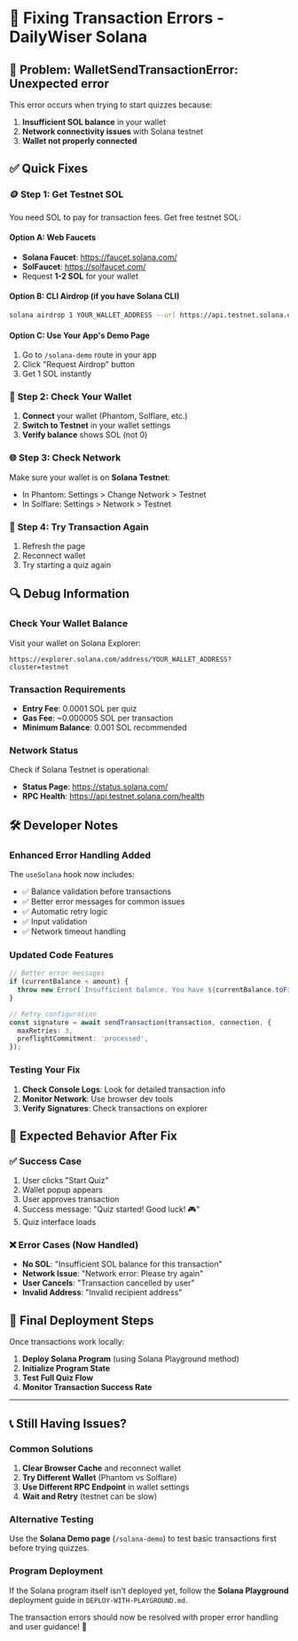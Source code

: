 # 🔧 Fixing Transaction Errors - DailyWiser Solana

## 🐛 **Problem**: WalletSendTransactionError: Unexpected error

This error occurs when trying to start quizzes because:
1. **Insufficient SOL balance** in your wallet
2. **Network connectivity issues** with Solana testnet
3. **Wallet not properly connected**

## ✅ **Quick Fixes**

### 🪙 **Step 1: Get Testnet SOL**
You need SOL to pay for transaction fees. Get free testnet SOL:

#### Option A: Web Faucets
- **Solana Faucet**: https://faucet.solana.com/
- **SolFaucet**: https://solfaucet.com/
- Request **1-2 SOL** for your wallet

#### Option B: CLI Airdrop (if you have Solana CLI)
```bash
solana airdrop 1 YOUR_WALLET_ADDRESS --url https://api.testnet.solana.com
```

#### Option C: Use Your App's Demo Page
1. Go to `/solana-demo` route in your app
2. Click "Request Airdrop" button
3. Get 1 SOL instantly

### 🔗 **Step 2: Check Your Wallet**
1. **Connect** your wallet (Phantom, Solflare, etc.)
2. **Switch to Testnet** in your wallet settings
3. **Verify balance** shows SOL (not 0)

### 🌐 **Step 3: Check Network**
Make sure your wallet is on **Solana Testnet**:
- In Phantom: Settings > Change Network > Testnet
- In Solflare: Settings > Network > Testnet

### 🔄 **Step 4: Try Transaction Again**
1. Refresh the page
2. Reconnect wallet
3. Try starting a quiz again

## 🔍 **Debug Information**

### Check Your Wallet Balance
Visit your wallet on Solana Explorer:
```
https://explorer.solana.com/address/YOUR_WALLET_ADDRESS?cluster=testnet
```

### Transaction Requirements
- **Entry Fee**: 0.0001 SOL per quiz
- **Gas Fee**: ~0.000005 SOL per transaction
- **Minimum Balance**: 0.001 SOL recommended

### Network Status
Check if Solana Testnet is operational:
- **Status Page**: https://status.solana.com/
- **RPC Health**: https://api.testnet.solana.com/health

## 🛠️ **Developer Notes**

### Enhanced Error Handling Added
The `useSolana` hook now includes:
- ✅ Balance validation before transactions
- ✅ Better error messages for common issues
- ✅ Automatic retry logic
- ✅ Input validation
- ✅ Network timeout handling

### Updated Code Features
```typescript
// Better error messages
if (currentBalance < amount) {
  throw new Error(`Insufficient balance. You have ${currentBalance.toFixed(4)} SOL, but need ${amount} SOL`);
}

// Retry configuration
const signature = await sendTransaction(transaction, connection, {
  maxRetries: 3,
  preflightCommitment: 'processed',
});
```

### Testing Your Fix
1. **Check Console Logs**: Look for detailed transaction info
2. **Monitor Network**: Use browser dev tools
3. **Verify Signatures**: Check transactions on explorer

## 🎯 **Expected Behavior After Fix**

### ✅ **Success Case**
1. User clicks "Start Quiz"
2. Wallet popup appears
3. User approves transaction
4. Success message: "Quiz started! Good luck! 🎮"
5. Quiz interface loads

### ❌ **Error Cases (Now Handled)**
- **No SOL**: "Insufficient SOL balance for this transaction"
- **Network Issue**: "Network error: Please try again"
- **User Cancels**: "Transaction cancelled by user"
- **Invalid Address**: "Invalid recipient address"

## 🚀 **Final Deployment Steps**

Once transactions work locally:

1. **Deploy Solana Program** (using Solana Playground method)
2. **Initialize Program State**
3. **Test Full Quiz Flow**
4. **Monitor Transaction Success Rate**

---

## 📞 **Still Having Issues?**

### Common Solutions
1. **Clear Browser Cache** and reconnect wallet
2. **Try Different Wallet** (Phantom vs Solflare)
3. **Use Different RPC Endpoint** in wallet settings
4. **Wait and Retry** (testnet can be slow)

### Alternative Testing
Use the **Solana Demo page** (`/solana-demo`) to test basic transactions first before trying quizzes.

### Program Deployment
If the Solana program itself isn't deployed yet, follow the **Solana Playground** deployment guide in `DEPLOY-WITH-PLAYGROUND.md`.

The transaction errors should now be resolved with proper error handling and user guidance! 🎉
